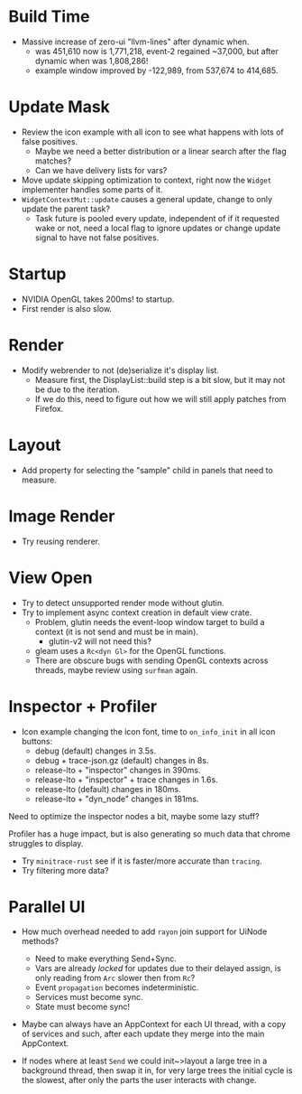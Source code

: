 # Build Time

* Massive increase of zero-ui "llvm-lines" after dynamic when.
    - was 451,610 now is 1,771,218, event-2 regained ~37,000, but after dynamic when was 1,808,286!
    - example window improved by -122,989, from 537,674 to 414,685.

# Update Mask

* Review the icon example with all icon to see what happens with lots of false positives.
  - Maybe we need a better distribution or a linear search after the flag matches?
  - Can we have delivery lists for vars?
* Move update skipping optimization to context, right now the `Widget` implementer handles some parts of it.
* `WidgetContextMut::update` causes a general update, change to only update the parent task?
  - Task future is pooled every update, independent of if it requested wake or not, need a local flag to ignore updates or change
    update signal to have not false positives.

# Startup

* NVIDIA OpenGL takes 200ms! to startup.
* First render is also slow.

# Render

* Modify webrender to not (de)serialize it's display list.
  - Measure first, the DisplayList::build step is a bit slow, but it may not be due to the iteration.
  - If we do this, need to figure out how we will still apply patches from Firefox.

# Layout

* Add property for selecting the "sample" child in panels that need to measure.

# Image Render

* Try reusing renderer.

# View Open

* Try to detect unsupported render mode without glutin.
* Try to implement async context creation in default view crate.
    - Problem, glutin needs the event-loop window target to build a context (it is not send and must be in main).
      - glutin-v2 will not need this?
    - gleam uses a `Rc<dyn Gl>` for the OpenGL functions.
    - There are obscure bugs with sending OpenGL contexts across threads, maybe review using `surfman` again.

# Inspector + Profiler

* Icon example changing the icon font, time to `on_info_init` in all icon buttons:
  - debug (default) changes in 3.5s.
  - debug + trace-json.gz (default) changes in 8s.
  - release-lto + "inspector" changes in 390ms.
  - release-lto + "inspector" + trace changes in 1.6s.
  - release-lto (default) changes in 180ms. 
  - release-lto + "dyn_node" changes in 181ms.

Need to optimize the inspector nodes a bit, maybe some lazy stuff?

Profiler has a huge impact, but is also generating so much data that chrome struggles to display.

* Try `minitrace-rust` see if it is faster/more accurate than `tracing`.
* Try filtering more data?

# Parallel UI

* How much overhead needed to add `rayon` join support for UiNode methods?
    * Need to make everything Send+Sync.
    * Vars are already *locked* for updates due to their delayed assign, is only reading from `Arc` slower then from `Rc`?
    * Event `propagation` becomes indeterministic.
    * Services must become sync.
    * State must become sync!
* Maybe can always have an AppContext for each UI thread, with a copy of services and such, after each update they merge into
  the main AppContext.

* If nodes where at least `Send` we could init~>layout a large tree in a background thread, then swap it in, for very large trees
   the initial cycle is the slowest, after only the parts the user interacts with change.